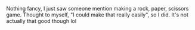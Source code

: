 Nothing fancy, I just saw someone mention making a rock, paper, scissors game.
Thought to myself, "I could make that really easily", so I did. It's not actually that good though lol
